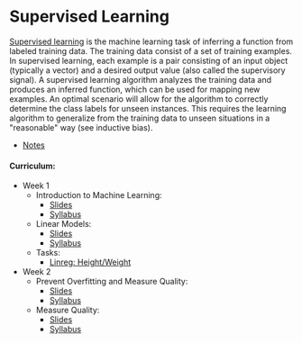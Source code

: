 # Supervised Learning

[Supervised learning](https://en.wikipedia.org/wiki/Supervised_learning) is the machine learning task of inferring a function from labeled training data. The training data consist of a set of training examples. In supervised learning, each example is a pair consisting of an input object (typically a vector) and a desired output value (also called the supervisory signal).
A supervised learning algorithm analyzes the training data and produces an inferred function, which can be used for mapping new examples. An optimal scenario will allow for the algorithm to correctly determine the class labels for unseen instances. This requires the learning algorithm to generalize from the training data to unseen situations in a "reasonable" way (see inductive bias).

- [Notes](./NOTES.md)

#### Curriculum:

- Week 1
	- Introduction to Machine Learning:
		- [Slides](./slides/1-1.Znakomstvo_s_machinym_obucheniem-Slides.pdf)
		- [Syllabus](./syllabus/1-1.Znakomstvo_s_mashinnym_obucheniem.pdf)
	- Linear Models:
		- [Slides](./slides/1-2.Lineynye_modeli-Slides.pdf)
		- [Syllabus](./syllabus/1-2.Linejnye_modeli.pdf)
	- Tasks:
		- [Linreg: Height/Weight](./linreg-height-weight/peer_review_linreg_height_weight.ipynb)
- Week 2
	- Prevent Overfitting and Measure Quality:
		- [Slides](./slides/2-1.Problema_pereobucheniya-Slides.pdf)
		- [Syllabus](./syllabus/2-1.Problema_pereobucheniya_i_bor_ba_s_nej.pdf)
	- Measure Quality:
		- [Slides](./slides/2-2.Metriki_kachestva-Slides.pdf)
		- [Syllabus](./syllabus/2-2.Metriki_kachestva.pdf)
		